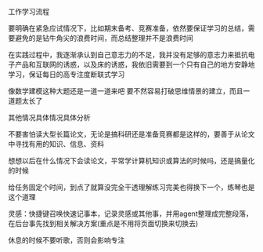 工作学习流程

要明确在紧急应试情况下，比如期末备考、竞赛准备，依然要保证学习的总结，需要避免的是钻牛角尖的浪费时间，而总结整理并不是浪费时间

在实践过程中，我逐渐承认到自己意志力的不足，我并没有足够的意志力来抵抗电子产品和互联网的诱惑，以及床的诱惑，我依旧需要到一个只有自己的地方安静地学习，保证每日的高专注度断联式学习

像数学建模这种大题还是一道一道来吧
要不然容易打破思维情景的建立，而且一道题太长了

其他情况具体情况具体分析

不要害怕读大型长篇论文，无论是搞科研还是准备竞赛都是这样的，要善于从论文中寻找有用的知识、信息、资料

想想以后在什么情况下会读论文，平常学计算机知识或算法的时候吗，还是搞量化的时候

给任务固定个时间，到点了就算没完全干透理解练习完美也得换下一个，练琴也是这个道理

灵感：快捷键召唤快速记事本，记录灵感或其他事，并用agent整理成完整段落，在后台事先找到相关解决方案(重点是不用将页面切换来切换去)

休息的时候不要听歌，否则会影响专注